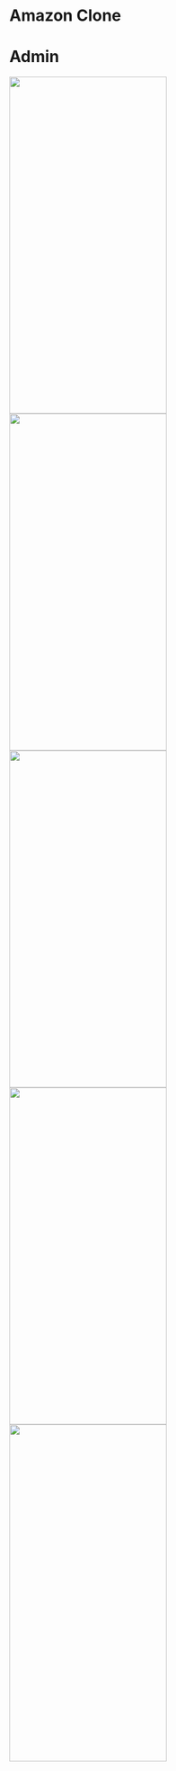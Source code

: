 # Amazon Clone

# Admin
<img src="https://github.com/banku27/banku27/assets/55456058/edc8a12d-fb91-4cd2-9fff-3c35fc852de7" width="280" height="600">

<img src="https://github.com/banku27/banku27/assets/55456058/53e6b0fd-ccb0-4a5a-91f2-afaa7321cc8b" width="280" height="600">

<img src="https://github.com/banku27/banku27/assets/55456058/1fd33dfb-73cf-491d-9215-834fae28ff52" width="280" height="600">

<img src="https://github.com/banku27/banku27/assets/55456058/ff40479f-2fc7-4d0d-8cc9-235e66703bc2" width="280" height="600">

<img src="https://github.com/banku27/banku27/assets/55456058/368a2329-7c5f-48f7-abe7-e91d05c45ccd" width="280" height="600">
